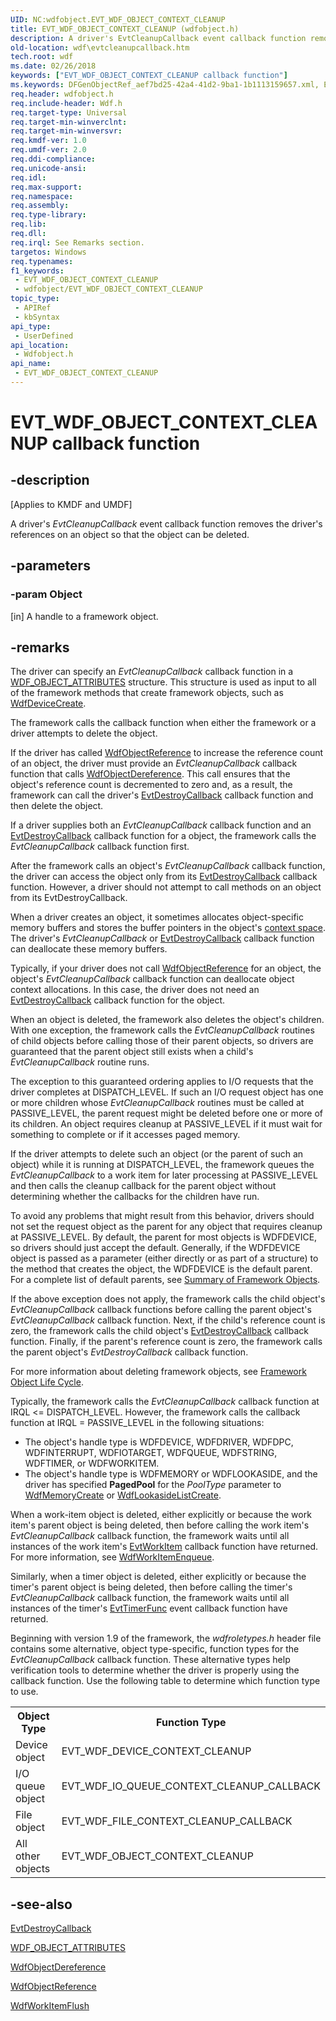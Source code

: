 ```yaml
---
UID: NC:wdfobject.EVT_WDF_OBJECT_CONTEXT_CLEANUP
title: EVT_WDF_OBJECT_CONTEXT_CLEANUP (wdfobject.h)
description: A driver's EvtCleanupCallback event callback function removes the driver's references on an object so that the object can be deleted.
old-location: wdf\evtcleanupcallback.htm
tech.root: wdf
ms.date: 02/26/2018
keywords: ["EVT_WDF_OBJECT_CONTEXT_CLEANUP callback function"]
ms.keywords: DFGenObjectRef_aef7bd25-42a4-41d2-9ba1-1b1113159657.xml, EVT_WDF_OBJECT_CONTEXT_CLEANUP, EVT_WDF_OBJECT_CONTEXT_CLEANUP callback, EvtCleanupCallback, EvtCleanupCallback callback function, kmdf.evtcleanupcallback, wdf.evtcleanupcallback, wdfobject/EvtCleanupCallback
req.header: wdfobject.h
req.include-header: Wdf.h
req.target-type: Universal
req.target-min-winverclnt: 
req.target-min-winversvr: 
req.kmdf-ver: 1.0
req.umdf-ver: 2.0
req.ddi-compliance: 
req.unicode-ansi: 
req.idl: 
req.max-support: 
req.namespace: 
req.assembly: 
req.type-library: 
req.lib: 
req.dll: 
req.irql: See Remarks section.
targetos: Windows
req.typenames: 
f1_keywords:
 - EVT_WDF_OBJECT_CONTEXT_CLEANUP
 - wdfobject/EVT_WDF_OBJECT_CONTEXT_CLEANUP
topic_type:
 - APIRef
 - kbSyntax
api_type:
 - UserDefined
api_location:
 - Wdfobject.h
api_name:
 - EVT_WDF_OBJECT_CONTEXT_CLEANUP
---
```


# EVT_WDF_OBJECT_CONTEXT_CLEANUP callback function


## -description

<p class="CCE_Message">[Applies to KMDF and UMDF]</p>

A driver's <i>EvtCleanupCallback</i> event callback function removes the driver's references on an object so that the object can be deleted.

## -parameters

### -param Object 

[in]
A handle to a framework object.

## -remarks

The driver can specify an <i>EvtCleanupCallback</i> callback function in a <a href="/windows-hardware/drivers/ddi/wdfobject/ns-wdfobject-_wdf_object_attributes">WDF_OBJECT_ATTRIBUTES</a> structure. This structure is used as input to all of the framework methods that create framework objects, such as <a href="/windows-hardware/drivers/ddi/wdfdevice/nf-wdfdevice-wdfdevicecreate">WdfDeviceCreate</a>. 

The framework calls the callback function when either the framework or a driver attempts to delete the object. 

If the driver has called <a href="/windows-hardware/drivers/wdf/wdfobjectreference">WdfObjectReference</a> to increase the reference count of an object, the driver must provide an <i>EvtCleanupCallback</i> callback function that calls <a href="/windows-hardware/drivers/wdf/wdfobjectdereference">WdfObjectDereference</a>. This call ensures that the object's reference count is decremented to zero and, as a result, the framework can call the driver's <a href="/windows-hardware/drivers/ddi/wdfobject/nc-wdfobject-evt_wdf_object_context_destroy">EvtDestroyCallback</a> callback function and then delete the object.

If a driver supplies both an <i>EvtCleanupCallback</i> callback function and an <a href="/windows-hardware/drivers/ddi/wdfobject/nc-wdfobject-evt_wdf_object_context_destroy">EvtDestroyCallback</a> callback function for a object, the framework calls the <i>EvtCleanupCallback</i> callback function first.

After the framework calls an object's <i>EvtCleanupCallback</i> callback function, the driver can access the object only from its <a href="/windows-hardware/drivers/ddi/wdfobject/nc-wdfobject-evt_wdf_object_context_destroy">EvtDestroyCallback</a> callback function. However, a driver should not  attempt to call methods on an object from its EvtDestroyCallback.

When a driver creates an object, it sometimes allocates object-specific memory buffers and stores the buffer pointers in the object's <a href="/windows-hardware/drivers/wdf/framework-object-context-space">context space</a>. The driver's <i>EvtCleanupCallback</i> or <a href="/windows-hardware/drivers/ddi/wdfobject/nc-wdfobject-evt_wdf_object_context_destroy">EvtDestroyCallback</a> callback function can deallocate these memory buffers. 

Typically, if your driver does not call <a href="/windows-hardware/drivers/wdf/wdfobjectreference">WdfObjectReference</a> for an object, the object's <i>EvtCleanupCallback</i> callback function can deallocate object context allocations. In this case, the driver does not need an <a href="/windows-hardware/drivers/ddi/wdfobject/nc-wdfobject-evt_wdf_object_context_destroy">EvtDestroyCallback</a> callback function for the object.

When an object is deleted, the framework also deletes the object's children. With one exception, the framework calls the <i>EvtCleanupCallback</i> routines of child objects before calling those of their parent objects, so drivers are guaranteed that the parent object still exists when a child's <i>EvtCleanupCallback</i> routine runs.

The exception to this guaranteed ordering applies to I/O requests that the driver completes at DISPATCH_LEVEL. If such an I/O request object has one or more children whose <i>EvtCleanupCallback</i> routines must be called at PASSIVE_LEVEL, the parent request might be deleted before one or more of its children. An object requires cleanup at PASSIVE_LEVEL if it must wait for something to complete or if it accesses paged memory.

If the driver attempts to delete such an object (or the parent of such an object) while it is running at DISPATCH_LEVEL, the framework queues the <i>EvtCleanupCallback</i> to a work item for later processing at PASSIVE_LEVEL and then calls the cleanup callback for the parent object without determining whether the callbacks for the children have run.

To avoid any problems that might result from this behavior, drivers should not set the request object as the parent for any object that requires cleanup at PASSIVE_LEVEL. By default, the parent for most objects is WDFDEVICE, so drivers should just accept the default. Generally, if the WDFDEVICE object is passed as a parameter (either directly or as part of a structure) to the method that creates the object, the WDFDEVICE is the default parent. For a complete list of default parents, see <a href="/windows-hardware/drivers/wdf/summary-of-framework-objects">Summary of Framework Objects</a>.



 If the above exception does not apply, the framework calls the child object's <i>EvtCleanupCallback</i> callback functions before calling the parent object's <i>EvtCleanupCallback</i> callback function. Next, if the child's reference count is zero, the framework calls the child object's <a href="/windows-hardware/drivers/ddi/wdfobject/nc-wdfobject-evt_wdf_object_context_destroy">EvtDestroyCallback</a> callback function. Finally, if the parent's reference count is zero, the framework calls the parent object's <i>EvtDestroyCallback</i> callback function.

For more information about deleting framework objects, see <a href="/windows-hardware/drivers/wdf/framework-object-life-cycle">Framework Object Life Cycle</a>.

Typically, the framework calls the <i>EvtCleanupCallback</i> callback function at IRQL <= DISPATCH_LEVEL. However, the framework calls the callback function at IRQL = PASSIVE_LEVEL in the following situations:

<ul>
<li>
The object's handle type is WDFDEVICE, WDFDRIVER, WDFDPC, WDFINTERRUPT, WDFIOTARGET, WDFQUEUE, WDFSTRING, WDFTIMER, or WDFWORKITEM.

</li>
<li>
The object's handle type is WDFMEMORY or WDFLOOKASIDE, and the driver has specified <b>PagedPool</b> for the <i>PoolType</i> parameter to <a href="/windows-hardware/drivers/ddi/wdfmemory/nf-wdfmemory-wdfmemorycreate">WdfMemoryCreate</a> or <a href="/windows-hardware/drivers/ddi/wdfmemory/nf-wdfmemory-wdflookasidelistcreate">WdfLookasideListCreate</a>.

</li>
</ul>
When a work-item object is deleted, either explicitly or because the work item's parent object is being deleted, then before calling the work item's <i>EvtCleanupCallback</i> callback function, the framework waits until all instances of the work item's <a href="/windows-hardware/drivers/ddi/wdfworkitem/nc-wdfworkitem-evt_wdf_workitem">EvtWorkItem</a> callback function have returned. For more information, see <a href="/windows-hardware/drivers/ddi/wdfworkitem/nf-wdfworkitem-wdfworkitemenqueue">WdfWorkItemEnqueue</a>.

Similarly, when a timer object is deleted, either explicitly or because the timer's parent object is being deleted, then before calling the timer's <i>EvtCleanupCallback</i> callback function, the framework waits until all instances of the timer's <a href="/windows-hardware/drivers/ddi/wdftimer/nc-wdftimer-evt_wdf_timer">EvtTimerFunc</a> event callback function have returned.

Beginning with version 1.9 of the framework, the <i>wdfroletypes.h</i> header file contains some alternative, object type-specific, function types for the <i>EvtCleanupCallback</i> callback function. These alternative types help verification tools to determine whether the driver is properly using the callback function. Use the following table to determine which function type to use.

<table>
<tr>
<th>Object Type</th>
<th>Function Type</th>
</tr>
<tr>
<td>
Device object

</td>
<td>
EVT_WDF_DEVICE_CONTEXT_CLEANUP

</td>
</tr>
<tr>
<td>
I/O queue object

</td>
<td>
EVT_WDF_IO_QUEUE_CONTEXT_CLEANUP_CALLBACK

</td>
</tr>
<tr>
<td>
File object

</td>
<td>
EVT_WDF_FILE_CONTEXT_CLEANUP_CALLBACK

</td>
</tr>
<tr>
<td>
All other objects

</td>
<td>
EVT_WDF_OBJECT_CONTEXT_CLEANUP

</td>
</tr>
</table>

## -see-also

<a href="/windows-hardware/drivers/ddi/wdfobject/nc-wdfobject-evt_wdf_object_context_destroy">EvtDestroyCallback</a>



<a href="/windows-hardware/drivers/ddi/wdfobject/ns-wdfobject-_wdf_object_attributes">WDF_OBJECT_ATTRIBUTES</a>



<a href="/windows-hardware/drivers/wdf/wdfobjectdereference">WdfObjectDereference</a>



<a href="/windows-hardware/drivers/wdf/wdfobjectreference">WdfObjectReference</a>



<a href="/windows-hardware/drivers/ddi/wdfworkitem/nf-wdfworkitem-wdfworkitemflush">WdfWorkItemFlush</a>

